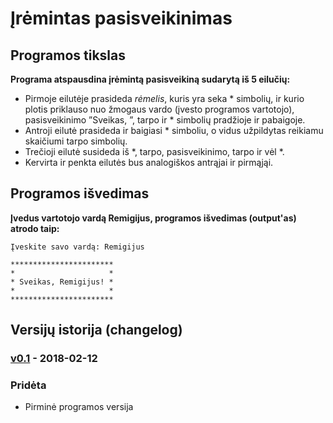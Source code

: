 # Įrėmintas pasisveikinimas

## Programos tikslas

**Programa atspausdina įrėmintą pasisveikiną sudarytą iš 5 eilučių:**
- Pirmoje eilutėje prasideda _rėmelis_, kuris yra seka * simbolių, ir kurio plotis priklauso nuo žmogaus vardo (įvesto programos vartotojo), pasisveikinimo ”Sveikas, ”, tarpo ir * simbolių pradžioje ir pabaigoje.
- Antroji eilutė prasideda ir baigiasi * simboliu, o vidus užpildytas reikiamu skaičiumi tarpo simbolių.
- Trečioji eilutė susideda iš *, tarpo, pasisveikinimo, tarpo ir vėl *.
- Kervirta ir penkta eilutės bus analogiškos antrąjai ir pirmąjąi.

## Programos išvedimas 

**Įvedus vartotojo vardą **Remigijus**, programos išvedimas (output'as) atrodo taip:**

```shell
Įveskite savo vardą: Remigijus

***********************
*                     *
* Sveikas, Remigijus! *
*                     *
***********************
```

## Versijų istorija (changelog)

### [v0.1](https://github.com/objprog/pasisveikinimas/releases/tag/v0.1) - 2018-02-12

### Pridėta

- Pirminė programos versija


